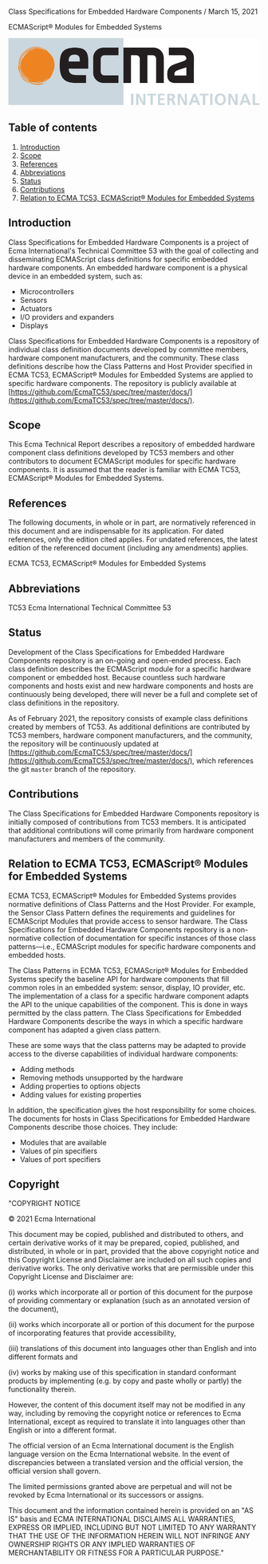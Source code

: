 <p></p>
<p id="subtitle">Class Specifications for Embedded Hardware Components / March 15, 2021</p>
<p id="title">ECMAScript® Modules for Embedded Systems</p>

<img src="../../web/assets/ecma-logo.svg">

## Table of contents

1. [Introduction](#introduction)
2. [Scope](#scope)
3. [References](#references)
4. [Abbreviations](#abbreviations)
5. [Status](#status)
6. [Contributions](#contributions)
7. [Relation to ECMA TC53, ECMAScript® Modules for Embedded Systems](#relation-to-tc53)

<a id="introduction"></a>
## Introduction

Class Specifications for Embedded Hardware Components is a project of Ecma International's Technical Committee 53 with the goal of collecting and disseminating ECMAScript class definitions for specific embedded hardware components. An embedded hardware component is a physical device in an embedded system, such as:
 
 - Microcontrollers
 - Sensors
 - Actuators
 - I/O providers and expanders
 - Displays

Class Specifications for Embedded Hardware Components is a repository of individual class definition documents developed by committee members, hardware component manufacturers, and the community. These class definitions describe how the Class Patterns and Host Provider specified in ECMA TC53, ECMAScript® Modules for Embedded Systems are applied to specific hardware components. The repository is publicly available at [https://github.com/EcmaTC53/spec/tree/master/docs/](https://github.com/EcmaTC53/spec/tree/master/docs/). 
<!-- TODO: reorganize spec repo to put all hardware component class definitions in one folder. -->

<a id="scope"></a>
## Scope

This Ecma Technical Report describes a repository of embedded hardware component class definitions developed by TC53 members and other contributors to document ECMAScript modules for specific hardware components. It is assumed that the reader is familiar with ECMA TC53, ECMAScript® Modules for Embedded Systems.

<a id="references"></a>
## References

The following documents, in whole or in part, are normatively referenced in this document and are indispensable for its application. For dated references, only the edition cited applies. For undated references, the latest edition of the referenced document (including any amendments) applies. 

ECMA TC53, ECMAScript® Modules for Embedded Systems

<a id="abbreviations"></a>
## Abbreviations
TC53        Ecma International Technical Committee 53

<a id="status"></a>
## Status

Development of the Class Specifications for Embedded Hardware Components repository is an on-going and open-ended process. Each class definition describes the ECMAScript module for a specific hardware component or embedded host. Because countless such hardware components and hosts exist and new hardware components and hosts are continuously being developed, there will never be a full and complete set of class definitions in the repository. 

As of February 2021, the repository consists of example class definitions created by members of TC53. As additional definitions are contributed by TC53 members, hardware component manufacturers, and the community, the repository will be continuously updated at [https://github.com/EcmaTC53/spec/tree/master/docs/](https://github.com/EcmaTC53/spec/tree/master/docs/), which references the git `master` branch of the repository.

<a id="contributions"></a>
## Contributions

The Class Specifications for Embedded Hardware Components repository is initially composed of contributions from TC53 members. It is anticipated that additional contributions will come primarily from hardware component manufacturers and members of the community.

<!-- The test262 TR contains the following text. It makes sense for TC53 to also have a guide for contributing and a CLA, I think?

A guide for contributions can be found at https://github.com/tc39/test262#contributing-to-test262 which
requests community users to sign the CLA and documents test authoring guidelines -->

<a id="relation-to-tc53"></a>
## Relation to ECMA TC53, ECMAScript® Modules for Embedded Systems

ECMA TC53, ECMAScript® Modules for Embedded Systems provides normative definitions of Class Patterns and the Host Provider. For example, the Sensor Class Pattern defines the requirements and guidelines for ECMAScript Modules that provide access to sensor hardware. The Class Specifications for Embedded Hardware Components repository is a non-normative collection of documentation for specific instances of those class patterns—i.e., ECMAScript modules for specific hardware components and embedded hosts.

The Class Patterns in ECMA TC53, ECMAScript® Modules for Embedded Systems specify the baseline API for hardware components that fill common roles in an embedded system: sensor, display, IO provider, etc. The implementation of a class for a specific hardware component adapts the API to the unique capabilities of the component. This is done in ways permitted by the class pattern. The Class Specifications for Embedded Hardware Components describe the ways in which a specific hardware component has adapted a given class pattern.

These are some ways that the class patterns may be adapted to provide access to the diverse capabilities of individual hardware components:

- Adding methods
- Removing methods unsupported by the hardware
- Adding properties to options objects
- Adding values for existing properties

In addition, the specification gives the host responsibility for some choices. The documents for hosts in Class Specifications for Embedded Hardware Components describe those choices. They include:

- Modules that are available
- Values of pin specifiers
- Values of port specifiers

<a id="copyright"></a>
## Copyright

"COPYRIGHT NOTICE

© 2021 Ecma International

This document may be copied, published and distributed to others, and certain derivative works of it may be prepared, copied, published, and distributed, in whole or in part, provided that the above copyright notice and this Copyright License and Disclaimer are included on all such copies and derivative works. The only derivative works that are permissible under this Copyright License and Disclaimer are: 

(i)	works which incorporate all or portion of this document for the purpose of providing commentary or explanation (such as an annotated version of the document),

(ii)	works which incorporate all or portion of this document for the purpose of incorporating features that provide accessibility,

(iii)	translations of this document into languages other than English and into different formats and

(iv)	works by making use of this specification in standard conformant products by implementing (e.g. by copy and paste wholly or partly) the functionality therein.

However, the content of this document itself may not be modified in any way, including by removing the copyright notice or references to Ecma International, except as required to translate it into languages other than English or into a different format.

The official version of an Ecma International document is the English language version on the Ecma International website. In the event of discrepancies between a translated version and the official version, the official version shall govern.

The limited permissions granted above are perpetual and will not be revoked by Ecma International or its successors or assigns.

This document and the information contained herein is provided on an "AS IS" basis and ECMA INTERNATIONAL DISCLAIMS ALL WARRANTIES, EXPRESS OR IMPLIED, INCLUDING BUT NOT LIMITED TO ANY WARRANTY THAT THE USE OF THE INFORMATION HEREIN WILL NOT INFRINGE ANY OWNERSHIP RIGHTS OR ANY IMPLIED WARRANTIES OF MERCHANTABILITY OR FITNESS FOR A PARTICULAR PURPOSE."
